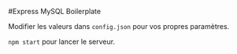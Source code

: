 #Express MySQL Boilerplate

Modifier les valeurs dans `config.json` pour vos propres paramètres.

`npm start` pour lancer le serveur.